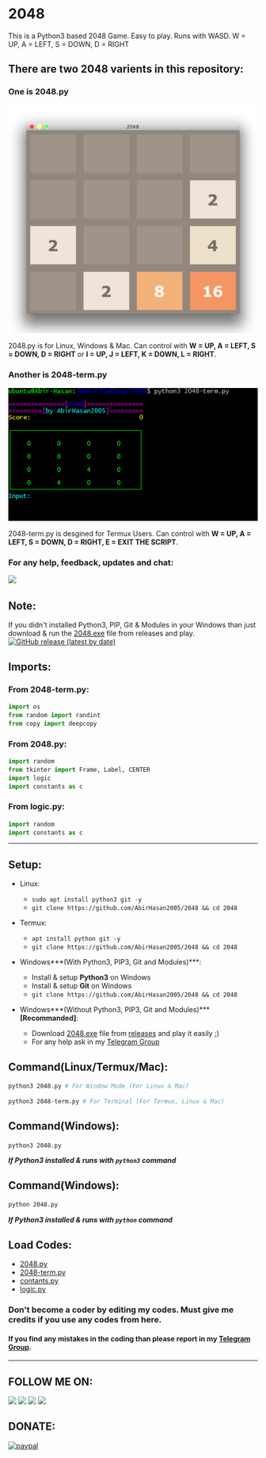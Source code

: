 # 2048
This is a Python3 based 2048 Game. Easy to play. Runs with WASD. W = UP, A = LEFT, S = DOWN, D = RIGHT

## There are two 2048 varients in this repository:

### One is 2048.py
![screenshot](img/captureB.png)

2048.py is for Linux, Windows & Mac. Can control with **W = UP, A = LEFT, S = DOWN, D = RIGHT** or **I = UP, J = LEFT, K = DOWN, L = RIGHT**.

### Another is 2048-term.py
![screenshot](img/captureA.png)

2048-term.py is desgined for Termux Users. Can control with **W = UP, A = LEFT, S = DOWN, D = RIGHT, E = EXIT THE SCRIPT**.


### For any help, feedback, updates and chat:
<a href="https://t.me/linux_repo"><img src="https://img.shields.io/badge/Telegram-Join%20Telegram%20Group-blue.svg?logo=telegram"></a>

## Note:
If you didn't installed Python3, PIP, Git & Modules in your Windows than just download & run the [2048.exe](https://github.com/AbirHasan2005/2048/releases/download/v1.0/2048.exe) file from releases and play.
[![GitHub release (latest by date)](https://img.shields.io/github/v/release/AbirHasan2005/2048)](https://github.com/AbirHasan2005/2048/releases)


## Imports:
### From 2048-term.py:
```python
import os
from random import randint
from copy import deepcopy
```

### From 2048.py:
```python
import random
from tkinter import Frame, Label, CENTER
import logic
import constants as c
```

### From logic.py:
```python
import random
import constants as c
```

---

## Setup:
- Linux:
	- `sudo apt install python3 git -y`
	- `git clone https://github.com/AbirHasan2005/2048 && cd 2048`

- Termux:
	- `apt install python git -y`
	- `git clone https://github.com/AbirHasan2005/2048 && cd 2048`

- Windows***(With Python3, PIP3, Git and Modules)***:
	- Install & setup **Python3** on Windows
	- Install & setup **Git** on Windows
	- `git clone https://github.com/AbirHasan2005/2048 && cd 2048`

- Windows***(Without Python3, PIP3, Git and Modules)*** **[Recommanded]**:
	- Download [2048.exe](https://github.com/AbirHasan2005/2048/releases/download/v1.0/2048.exe) file from [releases](https://github.com/AbirHasan2005/2048/releases) and play it easily ;)
	- For any help ask in my [Telegram Group](http://t.me/linux_repo)

## Command(Linux/Termux/Mac):
```bash
python3 2048.py # For Window Mode (For Linux & Mac)
```
```bash
python3 2048-term.py # For Terminal (For Termux, Linux & Mac)
```

## Command(Windows):
```sh
python3 2048.py
```
***If Python3 installed & runs with `python3` command***

## Command(Windows):
```sh
python 2048.py
```
***If Python3 installed & runs with `python` command***


## Load Codes:
- [2048.py](https://github.com/AbirHasan2005/2048/raw/master/2048.py)
- [2048-term.py](https://github.com/AbirHasan2005/2048/raw/master/2048-term.py)
- [contants.py](https://github.com/AbirHasan2005/2048/raw/master/contants.py)
- [logic.py](https://github.com/AbirHasan2005/2048/raw/master/logic.py)

### Don't become a coder by editing my codes. Must give me credits if you use any codes from here.
#### If you find any mistakes in the coding than please report in my [Telegram Group](http://t.me/linux_repo).

---

## FOLLOW ME ON:
<a href="https://github.com/AbirHasan2005"><img src="https://img.shields.io/badge/GitHub-Follow%20on%20GitHub-inactive.svg?logo=github"></a> <a href="https://twitter.com/AbirHasan2005"><img src="https://img.shields.io/badge/Twitter-Follow%20on%20Twitter-informational.svg?logo=twitter"></a> <a href="https://facebook.com/AbirHasan2005"><img src="https://img.shields.io/badge/Facebook-Follow%20on%20Facebook-blue.svg?logo=facebook"></a> <a href="https://instagram.com/AbirHasan2005"><img src="https://img.shields.io/badge/Instagram-Follow%20on%20Instagram-important.svg?logo=instagram"></a>

## DONATE:
[![paypal](https://www.paypalobjects.com/en_US/i/btn/btn_donateCC_LG.gif)](https://paypal.me/AbirHasan2005)
